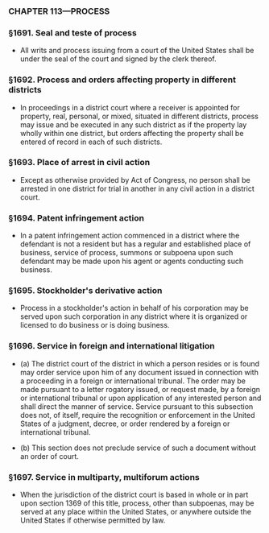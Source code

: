 ### **CHAPTER 113—PROCESS**

### §1691. Seal and teste of process
* All writs and process issuing from a court of the United States shall be under the seal of the court and signed by the clerk thereof.

### §1692. Process and orders affecting property in different districts
* In proceedings in a district court where a receiver is appointed for property, real, personal, or mixed, situated in different districts, process may issue and be executed in any such district as if the property lay wholly within one district, but orders affecting the property shall be entered of record in each of such districts.

### §1693. Place of arrest in civil action
* Except as otherwise provided by Act of Congress, no person shall be arrested in one district for trial in another in any civil action in a district court.

### §1694. Patent infringement action
* In a patent infringement action commenced in a district where the defendant is not a resident but has a regular and established place of business, service of process, summons or subpoena upon such defendant may be made upon his agent or agents conducting such business.

### §1695. Stockholder's derivative action
* Process in a stockholder's action in behalf of his corporation may be served upon such corporation in any district where it is organized or licensed to do business or is doing business.

### §1696. Service in foreign and international litigation
* (a) The district court of the district in which a person resides or is found may order service upon him of any document issued in connection with a proceeding in a foreign or international tribunal. The order may be made pursuant to a letter rogatory issued, or request made, by a foreign or international tribunal or upon application of any interested person and shall direct the manner of service. Service pursuant to this subsection does not, of itself, require the recognition or enforcement in the United States of a judgment, decree, or order rendered by a foreign or international tribunal.

* (b) This section does not preclude service of such a document without an order of court.

### §1697. Service in multiparty, multiforum actions
* When the jurisdiction of the district court is based in whole or in part upon section 1369 of this title, process, other than subpoenas, may be served at any place within the United States, or anywhere outside the United States if otherwise permitted by law.